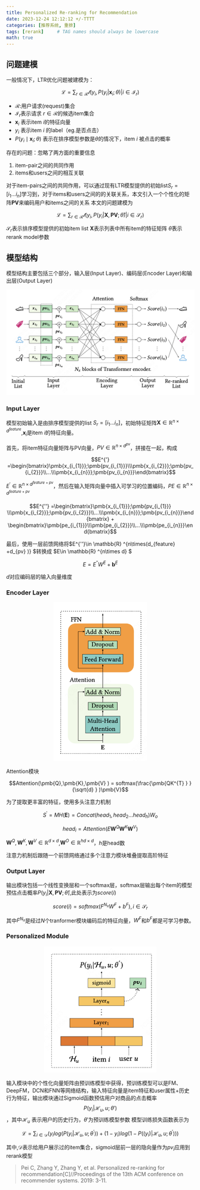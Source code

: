 ```yaml
---
title: Personalized Re-ranking for Recommendation
date: 2023-12-24 12:12:12 +/-TTTT
categories: [推荐系统, 重排]
tags: [rerank]     # TAG names should always be lowercase
math: true
---
```


## 问题建模

一般情况下，LTR优化问题被建模为：

$$\mathcal{L} = \sum_{r\in\mathcal{R}  } \mathcal{l}({y_{i},P(y_{i}|\pmb{x}_{i};\theta )|i\in \mathcal{I}_{r}})$$

- $\mathcal{R}$:用户请求(request)集合 
- $\mathcal {I}_{r}$表示请求 $r\in\mathcal{R}$的候选item集合
- $\pmb{x}_{i}$ 表示item $i$的特征向量  
- $y_{i}$ 表示item $i$ 的label（eg.是否点击） 
- $P(y_{i}\mid \pmb{x}_{i};\theta)$ 表示在排序模型参数是$\theta$的情况下，item $i$ 被点击的概率

存在的问题：忽略了两方面的重要信息
1. item-pair之间的共同作用
2. items和users之间的相互关联

对于item-pairs之间的共同作用，可以通过现有LTR模型提供的初始list$S_{r}=[i_1...i_n]$学习到，对于items和users之间的的关联关系，本文引入一个个性化的矩阵$\pmb{PV}$来编码用户和items之间的关系
本文的问题建模为

$$\mathcal{L} = \sum_{r\in\mathcal{R}  } \mathcal{l}({y_{i},P(y_{i}|\pmb{X},\pmb{PV};\hat{\theta}  )|i\in \mathcal{S}_{r}})$$

$\mathcal{S}_{r}$表示排序模型提供的初始item list
$\pmb{X}$表示列表中所有item的特征矩阵
$\hat{\theta}$表示rerank model参数
## 模型结构
模型结构主要包括三个部分，输入层(Input Layer)、编码层(Encoder Layer)和输出层(Output Layer)

<div align=center>
<img src="/assets/img/PRM模型结构.png" alt="alt text" width="800"/>
</div>

### Input Layer
模型初始输入是由排序模型提供的list $S_{r}=[i_1...i_n]$，初始特征矩阵$\pmb{X}\in\mathbb{R} ^{n\times d^{feature}}$,$\pmb{x}_{i}$是item $i$的特征向量。

首先，将item特征向量矩阵与PV向量，$PV\in\mathbb{R} ^{n\times d^{pv}}$，拼接在一起，构成

$$E^{'} =\begin{bmatrix}\pmb{x_{i_{1}}};\pmb{pv_{i_{1}}}\\\pmb{x_{i_{2}}};\pmb{pv_{i_{2}}}\\...\\\pmb{x_{i_{n}}};\pmb{pv_{i_{n}}}\end{bmatrix}$$

$E^{'} \in\mathbb{R} ^{n\times d^{feature+pv}}$，然后在输入矩阵向量中插入可学习的位置编码，$PE \in\mathbb{R} ^{n\times d^{feature+pv}}$

$$E^{''} =\begin{bmatrix}\pmb{x_{i_{1}}};\pmb{pv_{i_{1}}}
\\\pmb{x_{i_{2}}};\pmb{pv_{i_{2}}}\\...\\\pmb{x_{i_{n}}};\pmb{pv_{i_{n}}}\end{bmatrix} + \begin{bmatrix}\pmb{pe_{i_{1}}}\\\pmb{pe_{i_{2}}}\\...\\\pmb{pe_{i_{n}}}\end{bmatrix}$$

最后，使用一层前馈网络将$E^{''}\in \mathbb{R} ^{n\times(d_{feature} +d_{pv} )} $转换成 $E\in \mathbb{R} ^{n\times d} $ 

$$E = E^{''}W^{E} +\pmb b^{E} $$

$d$对应编码层的输入向量维度

### Encoder Layer
<div align=center>
<img src="/assets/img/encoder模型结构.png" alt="alt text" width="250"/>
</div>

Attention模块

$$Attention(\pmb{Q},\pmb{K},\pmb{V} ) = softmax(\frac{\pmb{QK^{T} } }{\sqrt{d} } )\pmb{V}$$

为了提取更丰富的特征，使用多头注意力机制

$$S^{'}=MH(\pmb{E})=Concat(head_{1},head_{2}...head_{h})W_{o}$$

$$head_{i}=Attention(E\pmb{W}^{Q}\pmb{W}^{K}\pmb{W}^{V})$$

$\pmb{W}^{Q},\pmb{W}^{K},\pmb{W}^{V}\in\mathbb{R} ^{d\times d }$,$\pmb{W}^{O}\in\mathbb{R} ^{hd\times d }$，$h$是head数

注意力机制后跟随一个前馈网络通过多个注意力模块堆叠提取高阶特征

### Output Layer
输出模块包括一个线性变换层和一个softmax层，softmax层输出每个item的模型预估点击概率$P(y_{i}|\pmb{X},\pmb{PV};\hat{\theta})$,此处表示为$score(i)$

$$score(i) = softmax(F^{N_{x}}W^{F}+b^{F}),i\in  \mathcal{S} _{r}$$

其中$F^{N_{x}}$是经过$N$个tranformer模块编码后的特征向量，$W^{F}$和$b^{F}$都是可学习参数。
### Personalized Module
<div align=center>
<img src="/assets/img/pretrain模型结构.png" alt="alt text" width="300"/>
</div>

输入模块中的个性化向量矩阵由预训练模型中获得，预训练模型可以是FM、DeepFM，DCN和FNN等网络结构，输入特征向量是item特征和user属性+历史行为特征，输出模块通过Sigmoid函数预估用户对商品的点击概率$$P(y_{i}|\mathcal{H}_{u},u;\theta')$$，其中$\mathcal{H}_{u}$ 表示用户的历史行为，$\theta'$为预训练模型参数
模型训练损失函数表示为

$$\mathcal{L} = \sum_{i\in\mathcal{D}  }  (y_{i}log( P(y_{i}|\mathcal{H} _{u} ,u;\theta^{'}  ))+(1-y_{i})log( 1-P((y_{i})|\mathcal{H} _{u} ,u;\theta^{'}  )))$$

其中,$\mathcal{D}$表示给用户展示过的item集合，sigmoid层前一层的隐向量作为$pv_{i}$应用到rerank模型

> Pei C, Zhang Y, Zhang Y, et al. Personalized re-ranking for recommendation[C]//Proceedings of the 13th ACM conference on recommender systems. 2019: 3-11.